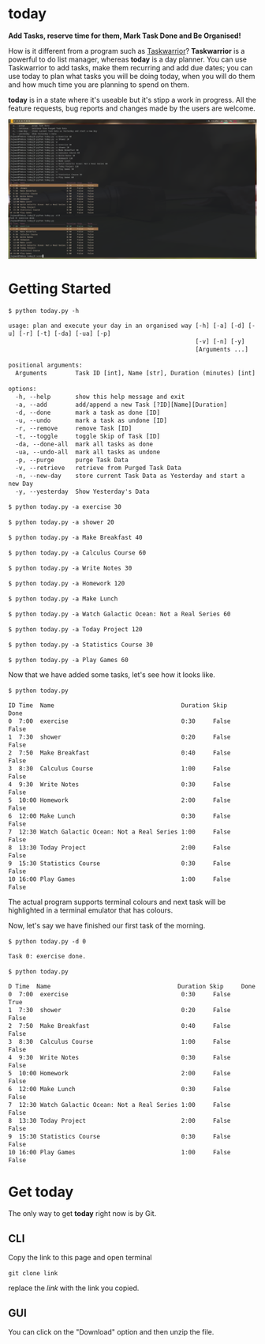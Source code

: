 # today

**Add Tasks, reserve time for them, Mark Task Done and Be Organised!**

How is it different from a program such as [Taskwarrior](https://taskwarrior.org/)? **Taskwarrior** is a powerful to do list manager, whereas **today** is a day planner. You can use Taskwarrior to add tasks, make them recurring and add due dates; you can use today to plan what tasks you will be doing today, when you will do them and how much time you are planning to spend on them.

**today** is in a state where it's useable but it's stipp a work in progress. All the feature requests, bug reports and changes made by the users are welcome.

![screenshot](screenshot.png)

# Getting Started

`$ python today.py -h`

```
usage: plan and execute your day in an organised way [-h] [-a] [-d] [-u] [-r] [-t] [-da] [-ua] [-p]
                                                     [-v] [-n] [-y]
                                                     [Arguments ...]

positional arguments:
  Arguments        Task ID [int], Name [str], Duration (minutes) [int]

options:
  -h, --help       show this help message and exit
  -a, --add        add/append a new Task [?ID][Name][Duration]
  -d, --done       mark a task as done [ID]
  -u, --undo       mark a task as undone [ID]
  -r, --remove     remove Task [ID]
  -t, --toggle     toggle Skip of Task [ID]
  -da, --done-all  mark all tasks as done
  -ua, --undo-all  mark all tasks as undone
  -p, --purge      purge Task Data
  -v, --retrieve   retrieve from Purged Task Data
  -n, --new-day    store current Task Data as Yesterday and start a new Day
  -y, --yesterday  Show Yesterday's Data
```

`$ python today.py -a exercise 30`

`$ python today.py -a shower 20`

`$ python today.py -a Make Breakfast 40`

`$ python today.py -a Calculus Course 60`

`$ python today.py -a Write Notes 30`

`$ python today.py -a Homework 120`

`$ python today.py -a Make Lunch`

`$ python today.py -a Watch Galactic Ocean: Not a Real Series 60`

`$ python today.py -a Today Project 120`

`$ python today.py -a Statistics Course 30`

`$ python today.py -a Play Games 60`

Now that we have added some tasks, let's see how it looks like.

`$ python today.py`

```
ID Time  Name                                    Duration Skip     Done
0  7:00  exercise                                0:30     False    False
1  7:30  shower                                  0:20     False    False
2  7:50  Make Breakfast                          0:40     False    False
3  8:30  Calculus Course                         1:00     False    False
4  9:30  Write Notes                             0:30     False    False
5  10:00 Homework                                2:00     False    False
6  12:00 Make Lunch                              0:30     False    False
7  12:30 Watch Galactic Ocean: Not a Real Series 1:00     False    False
8  13:30 Today Project                           2:00     False    False
9  15:30 Statistics Course                       0:30     False    False
10 16:00 Play Games                              1:00     False    False
```

The actual program supports terminal colours and next task will be highlighted in a terminal emulator that has colours.

Now, let's say we have finished our first task of the morning.

`$ python today.py -d 0`

```
Task 0: exercise done.
```

`$ python today.py`

```
D Time  Name                                    Duration Skip     Done
0  7:00  exercise                                0:30     False    True
1  7:30  shower                                  0:20     False    False
2  7:50  Make Breakfast                          0:40     False    False
3  8:30  Calculus Course                         1:00     False    False
4  9:30  Write Notes                             0:30     False    False
5  10:00 Homework                                2:00     False    False
6  12:00 Make Lunch                              0:30     False    False
7  12:30 Watch Galactic Ocean: Not a Real Series 1:00     False    False
8  13:30 Today Project                           2:00     False    False
9  15:30 Statistics Course                       0:30     False    False
10 16:00 Play Games                              1:00     False    False
```

# Get today

The only way to get **today** right now is by Git.

## CLI

Copy the link to this page and open terminal

`git clone link`

replace the *link* with the link you copied.

## GUI

You can click on the "Download" option and then unzip the file.
